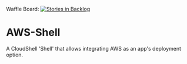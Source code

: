 Waffle Board: [![Stories in Backlog](https://badge.waffle.io/QualiSystems/AWS-Shell.svg?label=ready&title=Backlog)](http://waffle.io/QualiSystems/AWS-Shell)

# AWS-Shell
A CloudShell 'Shell' that allows integrating AWS as an app's deployment option.
